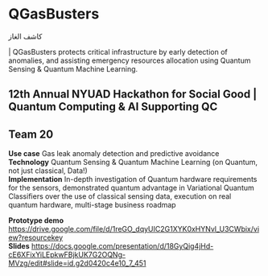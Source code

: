 # QGasBusters
كاشف الغاز



| QGasBusters protects critical infrastructure by early detection of anomalies, and assisting emergency resources allocation using Quantum Sensing & Quantum Machine Learning.

## **12th Annual NYUAD Hackathon for Social Good | Quantum Computing &amp; AI Supporting QC**
## **Team 20**

**Use case** Gas leak anomaly detection and predictive avoidance <br />
**Technology** Quantum Sensing & Quantum Machine Learning (on Quantum, not just classical, Data!) <br />
**Implementation** In-depth investigation of Quantum hardware requirements for the sensors, demonstrated quantum advantage in Variational Quantum Classifiers over the use of classical sensing data, execution on real quantum hardware, multi-stage business roadmap <br />

**Prototype demo** https://drive.google.com/file/d/1reGO_dqyUIC2G1XYK0xHYNvl_U3CWbix/view?resourcekey <br />
**Slides** https://docs.google.com/presentation/d/18GyQig4jHd-cE6XFixYiLEpkwFBjkUK7G2OQNg-MVzg/edit#slide=id.g2d0420c4e10_7_451 <br />



